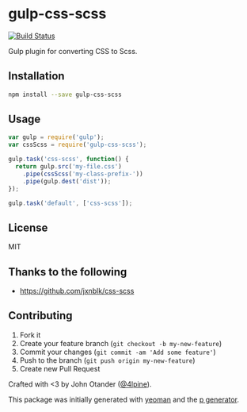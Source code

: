 # gulp-css-scss

[![Build Status](https://secure.travis-ci.org/johnotander/gulp-css-scss.png?branch=master)](https://travis-ci.org/johnotander/gulp-css-scss)

Gulp plugin for converting CSS to Scss.

## Installation

```bash
npm install --save gulp-css-scss
```

## Usage

```javascript
var gulp = require('gulp');
var cssScss = require('gulp-css-scss');

gulp.task('css-scss', function() {
  return gulp.src('my-file.css')
    .pipe(cssScss('my-class-prefix-'))
    .pipe(gulp.dest('dist'));
});

gulp.task('default', ['css-scss']);
```

## License

MIT

## Thanks to the following

* <https://github.com/jxnblk/css-scss>

## Contributing

1. Fork it
2. Create your feature branch (`git checkout -b my-new-feature`)
3. Commit your changes (`git commit -am 'Add some feature'`)
4. Push to the branch (`git push origin my-new-feature`)
5. Create new Pull Request

Crafted with <3 by John Otander ([@4lpine](https://twitter.com/4lpine)).

This package was initially generated with [yeoman](http://yeoman.io) and the [p generator](https://github.com/johnotander/generator-p.git).
